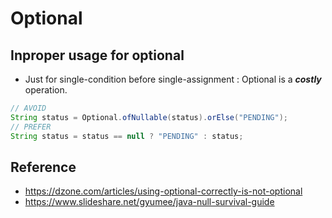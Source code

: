 # Optional

## Inproper usage for optional
- Just for single-condition before single-assignment : Optional is a **_costly_** operation.
```Java
// AVOID
String status = Optional.ofNullable(status).orElse("PENDING");
// PREFER
String status = status == null ? "PENDING" : status;
```

## Reference
- https://dzone.com/articles/using-optional-correctly-is-not-optional
- https://www.slideshare.net/gyumee/java-null-survival-guide
